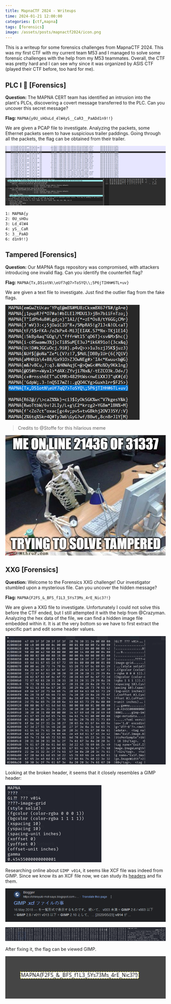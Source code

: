```yaml
---
title: MapnaCTF 2024 - Writeups
time: 2024-01-21 12:00:00
categories: [ctf,mapna]
tags: [forensics]
image: /assets/posts/mapnactf2024/icon.png
---
```


This is a writeup for some forensics challenges from MapnaCTF 2024. This was my first CTF with my current team M53 and I managed to solve some forensic challenges with the help from my M53 teammates. Overall, the CTF was pretty hard and I can see why since it was organized by ASIS CTF (played their CTF before, too hard for me).

## PLC I 🤖 [Forensics]
**Question:** The MAPNA CERT team has identified an intrusion into the plant's PLCs, discovering a covert message transferred to the PLC. Can you uncover this secret message?

**Flag:** `MAPNA{y0U_sHOuLd_4lW4yS__CaR3__PaADd1n9!!}`

We are given a PCAP file to investigate. Analyzing the packets, some Ethernet packets seem to have suspicious trailer paddings. Going through all the packets, the flag can be obtained from their trailer.

![plc1](/assets/posts/mapnactf2024/plc1.png)

```
1: MAPNA{y
2: 0U_sHOu
3: Ld_4lW4
4: yS__CaR
5: 3__PaAD
6: d1n9!!}
```

## Tampered [Forensics]
**Question:** Our MAPNA flags repository was compromised, with attackers introducing one invalid flag. Can you identify the counterfeit flag?

**Flag:** `MAPNA{Tx,D51otN\\eUf7qQ7>ToSYQ\\;5P6jTIHH#6TL+uv}`

We are given a text file to investigate. Just find the outlier flag from the fake flags.

![tampered1](/assets/posts/mapnactf2024/tampered1.png)

> Credits to @Stoffe for this hilarious meme

![tampered2](/assets/posts/mapnactf2024/tampered2.png)

## XXG [Forensics]
**Question:** Welcome to the Forensics XXG challenge! Our investigator stumbled upon a mysterious file. Can you uncover the hidden message?

**Flag:** `MAPNA{F2FS_&_BFS_f1L3_5Ys73Ms_4rE_Nic3?!}`

We are given a XXG file to investigate. Unfortunately I could not solve this before the CTF ended, but I still attempted it with the help from @Crazyman. Analyzing the hex data of the file, we can find a hidden image file embedded within it. It is at the very bottom so we have to first extract the specific part and edit some header values.

![xxd1](/assets/posts/mapnactf2024/xxd1.png)

Looking at the broken header, it seems that it closely resembles a GIMP header:

![xxd2](/assets/posts/mapnactf2024/xxd2.png)

Researching online about `GIMP v014`, it seems like XCF file was indeed from GIMP. Since we know its an XCF file now, we can study its [headers](https://developer.gimp.org/core/standards/xcf/#header) and fix them.

![xxd3](/assets/posts/mapnactf2024/xxd3.png)

![xxd4](/assets/posts/mapnactf2024/xxd4.png)

After fixing it, the flag can be viewed GIMP.

![xxd5](/assets/posts/mapnactf2024/xxd5.png)
